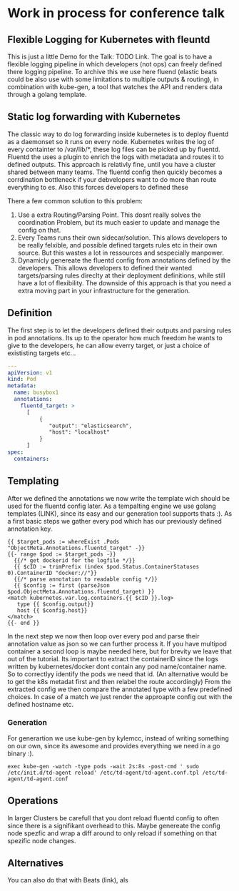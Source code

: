# Work in process for conference talk
## Flexible Logging for Kubernetes with fleuntd

This is just a little Demo for the Talk: TODO Link. The goal is to have a flexible logging pipeline in which developers (not ops) can freely defined there logging pipeline.
To archive this we use here fluend (elastic beats could be also use with some limitations to multiple outputs & routing), in combination with kube-gen, a tool that watches the API and renders data through a golang template.

## Static log forwarding with Kubernetes

The classic way to do log forwarding inside kubernetes is to deploy fluentd as a daemonset so it runs on every node. 
Kubernetes writes the log of every containter to /var/lib/*, these log files can be picked up by fluentd.
Fluentd the uses a plugin to enrich the logs with metadata and routes it to defined outputs. 
This approach is relativly fine, until you have a cluster shared between many teams. 
The fluentd config then quickly  becomes a corrdination bottleneck if your debvelopers want to do more than route everything to es.
Also this forces developers to defined these 

There a few common solution to this problem:
1. Use a extra Routing/Parsing Point. This dosnt really solves the coordination Problem, but its much easier to update and manage the config on that.
2. Every Teams runs their own sidecar/solution. This allows developers to be really felxible, and possible defined targets rules etc in their own source. 
But this wastes a lot in ressources and sespecially manpower.
3. Dynamicly genereate the fluentd config from annotations defined by the developers.
This allows developers to defined their wanted targets/parsing rules direclty at their deployment definitions, while still have a lot of flexibility. 
The downside of this approach is that you need a extra moving part in your infrastructure for the generation.

## Definition
The first step is to let the developers defined their outputs and parsing rules in pod annotations.
Its up to the operator how much freedom he wants to give to the developers, he can allow everry target, or just a choice of exististing targets etc...
```yaml
---
apiVersion: v1
kind: Pod
metadata:
  name: busybox1
  annotations:
    fluentd_target: >
      [
          {
             "output": "elasticsearch",
             "host": "localhost"
          }
      ]
spec:
  containers:
```


## Templating
After we defined the annotations we now write the template wich should be used for the fluentd config later. As a tempalting engine we use golang templates (LINK), since its easy and our generation tool supports thats :).
As a first basic steps we gather every pod which has our previously defined annotation key.
```
{{ $target_pods := whereExist .Pods "ObjectMeta.Annotations.fluentd_target" -}}
{{- range $pod := $target_pods -}}
  {{/* get dockerid for the logfile */}}
  {{ $cID := trimPrefix (index $pod.Status.ContainerStatuses 0).ContainerID "docker://"}} 
  {{/* parse annotation to readable config */}}
  {{ $config := first (parseJson $pod.ObjectMeta.Annotations.fluentd_target) }} 
<match kubernetes.var.log.containers.{{ $cID }}.log> 
   type {{ $config.output}}
   host {{ $config.host}}
</match>
{{- end }} 
```
In the next step we now then loop over every pod and parse their annotation value as json so we can further process it.
If you have multipod container a second loop is maybe needed here, but for brevity we leave that out of the tutorial. 
Its important to extract the containerID since the logs written by kubernetes/docker dont contain any pod name/container name.
So to correctlyy identify the pods we need that id. (An alternative would be to get the k8s metadat first and then relabel the route accordingly)
From the extracted config we then compare the annotated type with a few predefined choices. 
In case of a match we just render the approapte config out with the defined hostname etc.

### Generation

For generartion we use kube-gen by kylemcc, instead of writing something on our own, since its awesome and provides everything we need in a go binary :). 
```
exec kube-gen -watch -type pods -wait 2s:8s -post-cmd ' sudo /etc/init.d/td-agent reload' /etc/td-agent/td-agent.conf.tpl /etc/td-agent/td-agent.conf
```

## Operations

In larger Clusters be carefull that you dont reload fluentd config to often since there is a signifikant overhead to this. Maybe genereate the config node spezfic and wrap a diff around to only reload if something on that spezific node changes.

## Alternatives

You can also do that with Beats (link), als
